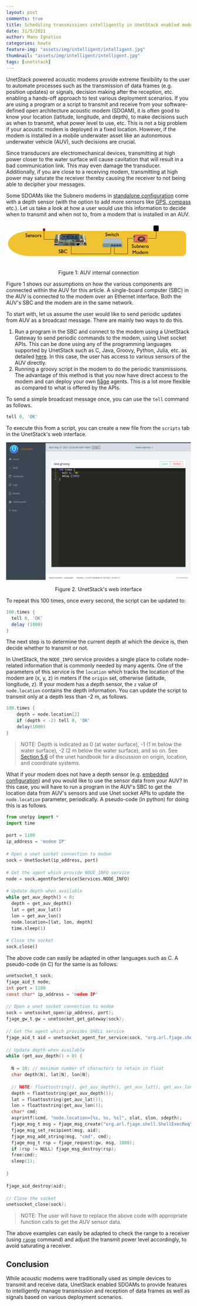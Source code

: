 ```yaml
---
layout: post
comments: true
title: Scheduling transmissions intelligently in UnetStack enabled modems
date: 31/5/2021
author: Manu Ignatius
categories: howto
feature-img: "assets/img/intelligent/intelligent.jpg"
thumbnail: "assets/img/intelligent/intelligent.jpg"
tags: [unetstack]
---
```


UnetStack powered acoustic modems provide extreme flexibility to the user to automate processes such as the transmission of data frames (e.g. position updates) or signals, decision making after the reception, etc. enabling a hands-off approach to test various deployment scenarios. If you are using a program or a script to transmit and receive from your software-defined open architecture acoustic modem (SDOAM), it is often good to know your location (latitude, longitude, and depth), to make decisions such as when to transmit, what power level to use, etc. This is not a big problem if your acoustic modem is deployed in a fixed location. However, if the modem is installed in a mobile underwater asset like an autonomous underwater vehicle (AUV), such decisions are crucial.

Since transducers are electromechanical devices, transmitting at high power closer to the water surface will cause cavitation that will result in a bad communication link. This may even damage the transducer. Additionally, if you are close to a receiving modem, transmitting at high power may saturate the receiver thereby causing the receiver to not being able to decipher your messages.

Some SDOAMs like the Subnero modems in [standalone configuration](https://subnero.com/products/wnc-m25mss3.html) come with a depth sensor (with the option to add more sensors like [GPS, compass](https://subnero.com/products/sensors.html) etc.). Let us take a look at how a user would use this information to decide when to transmit and when not to, from a modem that is installed in an AUV.

<p align="center"><img src="../assets/img/intelligent/auv.png"></p>
<p align="center">Figure 1: AUV internal connection</p>


Figure 1 shows our assumptions on how the various components are connected within the AUV for this article. A single-board computer (SBC) in the AUV is connected to the modem over an Ethernet interface. Both the AUV's SBC and the modem are in the same network.

To start with, let us assume the user would like to send periodic updates from AUV as a broadcast message. There are mainly two ways to do this.

1. Run a program in the SBC and connect to the modem using a UnetStack Gateway to send periodic commands to the modem, using Unet socket APIs. This can be done using any of the programming languages supported by UnetStack such as C, Java, Groovy, Python, Julia, etc. as detailed [here](https://unetstack.net/handbook/unet-handbook_unetsocket_api.html). In this case, the user has access to various sensors of the AUV directly.
2. Running a groovy script in the modem to do the periodic transmissions. The advantage of this method is that you now have direct access to the modem and can deploy your own [fjåge](https://github.com/org-arl/fjage) agents. This is a lot more flexible as compared to what is offered by the APIs.

To send a simple broadcast message once, you can use the `tell` command as follows.

```groovy
tell 0, 'OK'
```

To execute this from a script, you can create a new file from the `scripts` tab in the UnetStack's web interface.

<p align="center"><img src="../assets/img/intelligent/script-ui.png"></p>
<p align="center">Figure 2. UnetStack's web interface</p>


To repeat this 100 times, once every second, the script can be updated to:

```groovy
100.times {
  tell 0, 'OK'
  delay (1000)
}
```

The next step is to determine the current depth at which the device is, then decide whether to transmit or not.

In UnetStack, the `NODE_INFO` service provides a single place to collate node-related information that is commonly needed by many agents. One of the parameters of this service is the `location` which tracks the location of the modem are (x, y, z) in meters if the `origin` set, otherwise (latitude, longitude, z). If your modem has a depth sensor, the `z` value of `node.location` contains the depth information. You can update the script to transmit only at a depth less than -2 m, as follows.

```groovy
100.times {
    depth = node.location[2]
    if (depth < -2) tell 0, 'OK'
    delay(1000)
}
```

> NOTE: Depth is indicated as 0 (at water surface), -1 (1 m below the water surface), -2 (2 m below the water surface), and so on. See [Section 5.6](https://unetstack.net/handbook/unet-handbook_setting_up_small_networks.html#_node_locations_coordinate_systems) of the unet handbook for a discussion on origin, location, and coordinate systems.

What if your modem does not have a depth sensor (e.g. [embedded configuration](https://subnero.com/products/wnc-m25mse3.html)) and you would like to use the sensor data from your AUV? In this case, you will have to run a program in the AUV's SBC to get the location data from AUV's sensors and use Unet socket APIs to update the `node.location` parameter, periodically. A pseudo-code (in python) for doing this is as follows. 

```python
from unetpy import *
import time

port = 1100
ip_address = 'modem IP'

# Open a unet socket connection to modem
sock = UnetSocket(ip_address, port)

# Get the agent which provide NODE_INFO service
node = sock.agentForService(Services.NODE_INFO)

# Update depth when available
while get_auv_depth() < 0:
  depth = get_auv_depth()
  lat = get_auv_lat()
  lon = get_auv_lon()
  node.location=[lat, lon, depth]
  time.sleep(1)

# Close the socket
sock.close()
```

The above code can easily be adapted in other languages such as C. A pseudo-code (in C) for the same is as follows:

```c
unetsocket_t sock;
fjage_aid_t node;
int port = 1100
const char* ip_address = 'modem IP'

// Open a unet socket connection to modem
sock = unetsocket_open(ip_address, port);
fjage_gw_t gw = unetsocket_get_gateway(sock);

// Get the agent which provides SHELL service
fjage_aid_t aid = unetsocket_agent_for_service(sock, "org.arl.fjage.shell.Services.SHELL");

// Update depth when available
while (get_auv_depth() < 0) {
  
  N = 10; // maximum number of characters to retain in float
  char depth[N], lat[N], lon[N];

  // NOTE: floattostring(), get_auv_depth(), get_auv_lat(), get_auv_lon() to be implemented by user
  depth = floattostring(get_auv_depth());
  lat = floattostring(get_auv_lat());
  lon = floattostring(get_auv_lon());
  char* cmd;
  asprintf(&cmd, "node.location=[%s, %s, %s]", slat, slon, sdepth);
  fjage_msg_t msg = fjage_msg_create("org.arl.fjage.shell.ShellExecReq", FJAGE_REQUEST);
  fjage_msg_set_recipient(msg, aid);
  fjage_msg_add_string(msg, "cmd", cmd);
  fjage_msg_t rsp = fjage_request(gw, msg, 1000);
  if (rsp != NULL) fjage_msg_destroy(rsp);
  free(cmd);
  sleep(1);
  
}

fjage_aid_destroy(aid);

// Close the socket
unetsocket_close(sock);
```

> NOTE: The user will have to replace the above code with appropriate function calls to get the AUV sensor data.

The above examples can easily be adapted to check the range to a receiver (using [`range`](https://unetstack.net/handbook/unet-handbook_ranging_and_synchronization.html) command) and adjust the transmit power level accordingly, to avoid saturating a receiver.

## Conclusion

While acoustic modems were traditionally used as simple devices to transmit and receive data, UnetStack enabled SDOAMs to provide features to intelligently manage transmission and reception of data frames as well as signals based on various deployment scenarios.
